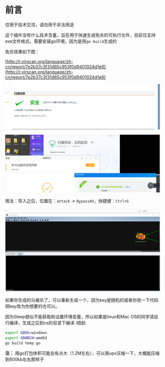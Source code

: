 # 前言
仅用于技术交流，请勿用于非法用途

这个插件没有什么技术含量，旨在用于快速生成免杀的可执行文件，目前仅支持exe文件格式。需要安装go环境，因为是用`go build`生成的

免杀效果如下图：

[http://r.virscan.org/language/zh-cn/report/7e2b37c3f31d65c953f0d9401024d1e6](http://r.virscan.org/language/zh-cn/report/7e2b37c3f31d65c953f0d9401024d1e6)

![img](./img/1.png)

![img](./img/2.png)

用法：导入之后，位置在：`attack` -> `BypassAV`，快捷键：`Ctrl+G`

![img](./img/3.gif)

如果你生成的马被杀了，可以重新生成一个，因为key是随机的或者你改一下代码把key改为你想要的也可以。

因为Sleep貌似不能获取和设置环境变量，所以如果是linux和Mac OS的同学请自行编译，生成之后到cs的目录下编译 /捂脸

```sh
export GOOS=windows
export GOARCH=amd64
go build temp.go
```

**注：** 用go打包体积可能会有点大（1.2M左右），可以用upx压缩一下，大概能压缩到600kb左右那样子